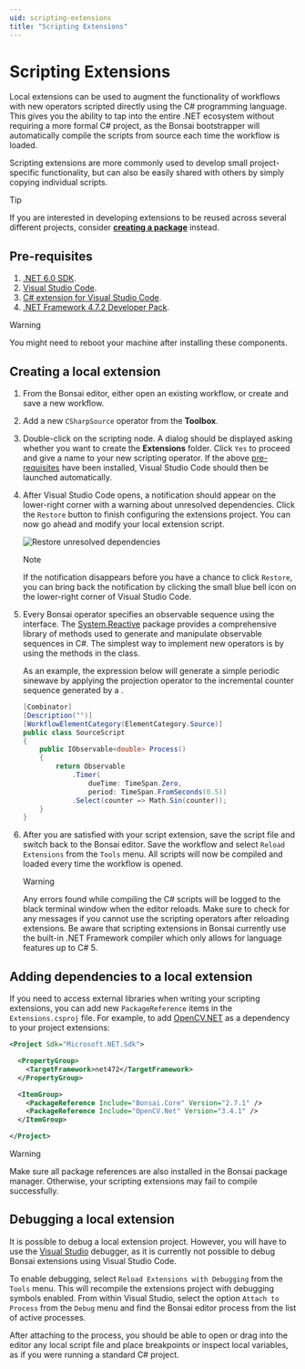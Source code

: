 ```yaml
---
uid: scripting-extensions
title: "Scripting Extensions"
---
```


# Scripting Extensions

Local extensions can be used to augment the functionality of workflows with new operators scripted directly using the C# programming language. This gives you the ability to tap into the entire .NET ecosystem without requiring a more formal C# project, as the Bonsai bootstrapper will automatically compile the scripts from source each time the workflow is loaded.

Scripting extensions are more commonly used to develop small project-specific functionality, but can also be easily shared with others by simply copying individual scripts.

> [!Tip]
> If you are interested in developing extensions to be reused across several different projects, consider [**creating a package**](xref:create-package) instead.

## Pre-requisites

1. [.NET 6.0 SDK](https://dotnet.microsoft.com/en-us/download).
2. [Visual Studio Code](https://code.visualstudio.com/).
3. [C# extension for Visual Studio Code](https://marketplace.visualstudio.com/items?itemName=ms-dotnettools.csharp).
4. [.NET Framework 4.7.2 Developer Pack](https://dotnet.microsoft.com/en-us/download/dotnet-framework/net472).

> [!Warning]
> You might need to reboot your machine after installing these components.

## Creating a local extension

1. From the Bonsai editor, either open an existing workflow, or create and save a new workflow.

2. Add a new `CSharpSource` operator from the **Toolbox**.

3. Double-click on the scripting node. A dialog should be displayed asking whether you want to create the **Extensions** folder. Click `Yes` to proceed and give a name to your new scripting operator. If the above [pre-requisites](#pre-requisites) have been installed, Visual Studio Code should then be launched automatically.

4. After Visual Studio Code opens, a notification should appear on the lower-right corner with a warning about unresolved dependencies. Click the `Restore` button to finish configuring the extensions project. You can now go ahead and modify your local extension script.

    ![Restore unresolved dependencies](~/images/scripting-restoredependencies.png)

    > [!Note]
    > If the notification disappears before you have a chance to click `Restore`, you can bring back the notification by clicking the small blue bell icon on the lower-right corner of Visual Studio Code.

5. Every Bonsai operator specifies an observable sequence using the <xref href="System.IObservable`1"/> interface. The [System.Reactive](http://reactivex.io/) package provides a comprehensive library of methods used to generate and manipulate observable sequences in C#. The simplest way to implement new operators is by using the methods in the <xref href="System.Reactive.Linq.Observable"/> class.

    As an example, the expression below will generate a simple periodic sinewave by applying the projection operator <xref href="System.Reactive.Linq.Observable.Select*"/> to the incremental counter sequence generated by a <xref href="System.Reactive.Linq.Observable.Timer*"/>.

    ```c#
    [Combinator]
    [Description("")]
    [WorkflowElementCategory(ElementCategory.Source)]
    public class SourceScript
    {
        public IObservable<double> Process()
        {
            return Observable
                .Timer(
                    dueTime: TimeSpan.Zero,
                    period: TimeSpan.FromSeconds(0.5))
                .Select(counter => Math.Sin(counter));
        }
    }
    ```

6. After you are satisfied with your script extension, save the script file and switch back to the Bonsai editor. Save the workflow and select `Reload Extensions` from the `Tools` menu. All scripts will now be compiled and loaded every time the workflow is opened.

    > [!Warning]
    > Any errors found while compiling the C# scripts will be logged to the black terminal window when the editor reloads. Make sure to check for any messages if you cannot use the scripting operators after reloading extensions. Be aware that scripting extensions in Bonsai currently use the built-in .NET Framework compiler which only allows for language features up to C# 5.

## Adding dependencies to a local extension

If you need to access external libraries when writing your scripting extensions, you can add new `PackageReference` items in the `Extensions.csproj` file. For example, to add [OpenCV.NET](https://horizongir.github.io/opencv.net/) as a dependency to your project extensions:

```xml
<Project Sdk="Microsoft.NET.Sdk">

  <PropertyGroup>
    <TargetFramework>net472</TargetFramework>
  </PropertyGroup>

  <ItemGroup>
    <PackageReference Include="Bonsai.Core" Version="2.7.1" />
    <PackageReference Include="OpenCV.Net" Version="3.4.1" />
  </ItemGroup>

</Project>
```

> [!Warning]
> Make sure all package references are also installed in the Bonsai package manager. Otherwise, your scripting extensions may fail to compile successfully.

## Debugging a local extension

It is possible to debug a local extension project. However, you will have to use the [Visual Studio](https://www.visualstudio.com/) debugger, as it is currently not possible to debug Bonsai extensions using Visual Studio Code.

To enable debugging, select `Reload Extensions with Debugging` from the `Tools` menu. This will recompile the extensions project with debugging symbols enabled. From within Visual Studio, select the option `Attach to Process` from the `Debug` menu and find the Bonsai editor process from the list of active processes.

After attaching to the process, you should be able to open or drag into the editor any local script file and place breakpoints or inspect local variables, as if you were running a standard C# project.